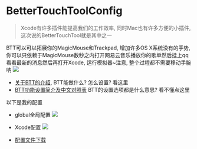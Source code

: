 # BetterTouchToolConfig

> Xcode有许多插件能提高我们的工作效率, 同时Mac也有许多方便的小插件, 这次说的BetterTouchTool就是其中之一

BTT可以可以拓展你的MagicMouse和Trackpad, 增加许多OS X系统没有的手势, 你可以只依赖于MagicMouse数秒之内打开网易云音乐播放你的歌单然后挂上qq看看最新的消息然后再打开Xcode, 运行模拟器~注意, 整个过程都不需要移动手腕呐
![](http://ww2.sinaimg.cn/mw690/006gPo6kjw1f4nsjqsg0ug30bn084x6p.gif)
- [关于BTT的介绍](http://sspai.com/27094), BTT能做什么? 怎么设置? 看这里
- [BTT功能设置简介及中文对照表](https://www.chiphell.com/thread-876619-1-1.html) BTT的设置选项都是什么意思? 看不懂点这里

以下是我的配置
- global全局配置
![](http://ww3.sinaimg.cn/mw690/6986863ejw1f4nwoustcej20yb0lrdlp.jpg)

- Xcode配置
![](http://ww4.sinaimg.cn/mw690/6986863ejw1f4nwqpgs5dj20yb0lrwjk.jpg)

- [配置文件下载](https://github.com/icebacky/BetterTouchToolConfig)